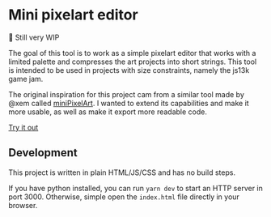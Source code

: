 # Mini pixelart editor

🚧 Still very WIP

The goal of this tool is to work as a simple pixelart editor that works with a limited palette and compresses the art projects into short strings. This tool is intended to be used in projects with size constraints, namely the js13k game jam.

The original inspiration for this project cam from a similar tool made by @xem called [miniPixelArt](https://xem.github.io/miniPixelArt/). I wanted to extend its capabilities and make it more usable, as well as make it export more readable code.

[Try it out](https://lopis.github.io/mini-pixelart-editor/)

## Development

This project is written in plain HTML/JS/CSS and has no build steps.

If you have python installed, you can run `yarn dev` to start an HTTP server in port 3000. Otherwise, simple open the `index.html` file directly in your browser.
